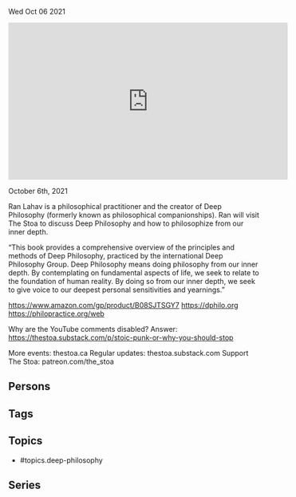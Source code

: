 



Wed Oct 06 2021

<iframe width="560" height="315" src="https://www.youtube.com/embed/f0V6CV6wM8I" title="Deep Philosophy w/ Ran Lahav" frameborder="0" allow="accelerometer; autoplay; clipboard-write; encrypted-media; gyroscope; picture-in-picture" allowfullscreen ></iframe>

October 6th, 2021

Ran Lahav is a philosophical practitioner and the creator of Deep Philosophy (formerly known as philosophical companionships). Ran will visit The Stoa to discuss Deep Philosophy and how to philosophize from our inner depth.

“This book provides a comprehensive overview of the principles and methods of Deep Philosophy, practiced by the international Deep Philosophy Group. Deep Philosophy means doing philosophy from our inner depth. By contemplating on fundamental aspects of life, we seek to relate to the foundation of human reality. By doing so from our inner depth, we seek to give voice to our deepest personal sensitivities and yearnings.”

https://www.amazon.com/gp/product/B08SJTSGY7
https://dphilo.org
https://philopractice.org/web

Why are the YouTube comments disabled? Answer: https://thestoa.substack.com/p/stoic-punk-or-why-you-should-stop

More events: thestoa.ca 
Regular updates: thestoa.substack.com 
Support The Stoa: patreon.com/the_stoa

## Persons



## Tags



## Topics

- #topics.deep-philosophy

## Series



